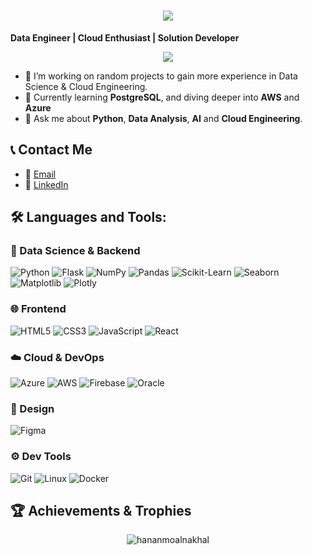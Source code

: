 
<h1 align="center"> <img src="https://readme-typing-svg.herokuapp.com?font=Poppins+SemiBold&weight=600&size=60&duration=4000&pause=500&color=B0E0E6&vCenter=true&repeat=false&width=1500&lines=Hello%E2%9C%A8+%2C+It's++Hanan+Mo.+Alnakhal">
</h1>

**Data Engineer | Cloud Enthusiast | Solution Developer**
<!--
![Typing SVG](https://readme-typing-svg.herokuapp.com?font=Poppins+SemiBold&weight=600&size=30&duration=2500&pause=500&repeat=false&color=B0E0E6&vCenter=true&width=435&separator=%3C&lines=a+Data+engineer%3C)
-->

<p align="center"><img align="center" src="https://komarev.com/ghpvc/?username=hananmoalnakhal&color=3d03fc&style=pixel"></p> 

- 🔭 I’m working on random projects to gain more experience in Data Science & Cloud Engineering.
- 🌱 Currently learning **PostgreSQL**, and diving deeper into **AWS** and **Azure**
- 💬 Ask me about **Python**, **Data Analysis**, **AI** and **Cloud Engineering**.

## 📞 Contact Me
- 📧 [Email](mailto:nana2004mo@gmail.com)
- 💼 [LinkedIn](www.linkedin.com/in/hanan-alnakhal)


<!--_flat-square

<p align="left"> <a href="https://github.com/ryo-ma/github-profile-trophy"><img src="https://github-profile-trophy.vercel.app/?username=hananmoalnakhal" alt="hananmoalnakhal" /></a> </p>
![Anurag's GitHub stats](https://github-readme-stats.vercel.app/api?username=hananmoalnakhal&show_icons=true&theme=radical)

-->

## 🛠 Languages and Tools:

### 🐍 Data Science & Backend
![Python](https://img.shields.io/badge/Python-%23000.svg?style=for-the-badge&logo=python&logoColor=%23FFD43B)
![Flask](https://img.shields.io/badge/Flask-%23000.svg?style=for-the-badge&logo=flask&logoColor=white)
![NumPy](https://img.shields.io/badge/NumPy-%23000.svg?style=for-the-badge&logo=numpy&logoColor=%23013243)
![Pandas](https://img.shields.io/badge/Pandas-%23000.svg?style=for-the-badge&logo=pandas&logoColor=%23150458)
![Scikit-Learn](https://img.shields.io/badge/Scikit--Learn-%23000.svg?style=for-the-badge&logo=scikit-learn&logoColor=%23F7931E)
![Seaborn](https://img.shields.io/badge/Seaborn-%23000.svg?style=for-the-badge&logo=python&logoColor=%232E4A62)
![Matplotlib](https://img.shields.io/badge/Matplotlib-%23000.svg?style=for-the-badge&logo=python&logoColor=%231674b1)
![Plotly](https://img.shields.io/badge/Plotly-%23000.svg?style=for-the-badge&logo=plotly&logoColor=%23036fe2)

### 🌐 Frontend
![HTML5](https://img.shields.io/badge/HTML5-%23000.svg?style=for-the-badge&logo=html5&logoColor=%23E34F26)
![CSS3](https://img.shields.io/badge/CSS3-%23000.svg?style=for-the-badge&logo=css3&logoColor=%231572B6)
![JavaScript](https://img.shields.io/badge/JavaScript-%23000.svg?style=for-the-badge&logo=javascript&logoColor=%23F7DF1E)
![React](https://img.shields.io/badge/React-%23000.svg?style=for-the-badge&logo=react&logoColor=%2361DAFB)

### ☁️ Cloud & DevOps
![Azure](https://img.shields.io/badge/Microsoft_Azure-%23000.svg?style=for-the-badge&logo=microsoft-azure&logoColor=%230072C6)
![AWS](https://img.shields.io/badge/Amazon_AWS-%23000.svg?style=for-the-badge&logo=amazonaws&logoColor=%23FF9900)
![Firebase](https://img.shields.io/badge/Firebase-%23000.svg?style=for-the-badge&logo=firebase&logoColor=%23FFCA28)
![Oracle](https://img.shields.io/badge/Oracle-%23000.svg?style=for-the-badge&logo=oracle&logoColor=%23F80000)

### 🎨 Design
![Figma](https://img.shields.io/badge/Figma-%23000.svg?style=for-the-badge&logo=figma&logoColor=%23F24E1E)

### ⚙️ Dev Tools
![Git](https://img.shields.io/badge/Git-%23000.svg?style=for-the-badge&logo=git&logoColor=%23F05032)
![Linux](https://img.shields.io/badge/Linux-%23000.svg?style=for-the-badge&logo=linux&logoColor=%23FCC624)
![Docker](https://img.shields.io/badge/Docker-%23000.svg?style=for-the-badge&logo=docker&logoColor=%230db7ed)

## 🏆 Achievements & Trophies
<p align="center">
  <img src="https://github-profile-trophy.vercel.app/?username=hananmoalnakhal&rank=-C,-?&theme=darkhub" alt="hananmoalnakhal" />
</p>
<!--
<p align="center"><img align="center" src="https://github-readme-stats.vercel.app/api/top-langs?username=hananmoalnakhal&show_icons=true&locale=en&layout=compact&theme=dark" alt="hananmoalnakhal" /></p>
-->


